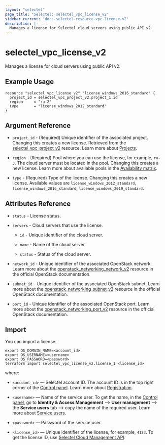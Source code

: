 ```yaml
---
layout: "selectel"
page_title: "Selectel: selectel_vpc_license_v2"
sidebar_current: "docs-selectel-resource-vpc-license-v2"
description: |-
  Manages a license for Selectel cloud servers using public API v2.
---
```


# selectel\_vpc\_license_v2

Manages a license for cloud servers using public API v2.

## Example Usage

```hcl
resource "selectel_vpc_license_v2" "license_windows_2016_standard" {
  project_id = selectel_vpc_project_v2.project_1.id
  region     = "ru-2"
  type       = "license_windows_2012_standard"
}
```

## Argument Reference

* `project_id` - (Required) Unique identifier of the associated project. Changing this creates a new license. Retrieved from the [selectel_vpc_project_v2](https://registry.terraform.io/providers/selectel/selectel/latest/docs/resources/vpc_project_v2) resource. Learn more about [Projects](https://docs.selectel.ru/en/control-panel-actions/projects/about-projects/).

* `region` - (Required) Pool where you can use the license, for example, `ru-3`. The cloud server must be located in the pool. Changing this creates a new license. Learn more about available pools in the [Availability matrix](https://docs.selectel.ru/en/control-panel-actions/availability-matrix/).

* `type` - (Required) Type of the license. Changing this creates a new license. Available values are `license_windows_2012_standard`, `license_windows_2016_standard`, `license_windows_2019_standard`.

## Attributes Reference

* `status` - License status.

* `servers` - Cloud servers that use the license.

  * `id` - Unique identifier of the cloud server.

  * `name` - Name of the cloud server.

  * `status` - Status of the cloud server.

* `network_id` - Unique identifier of the associated OpenStack network. Learn more about the [openstack_networking_network_v2](https://registry.terraform.io/providers/terraform-provider-openstack/openstack/latest/docs/resources/networking_network_v2) resource in the official OpenStack documentation.

* `subnet_id` - Unique identifier of the associated OpenStack subnet. Learn more about the [openstack_networking_subnet_v2](https://registry.terraform.io/providers/terraform-provider-openstack/openstack/latest/docs/resources/networking_subnet_v2) resource in the official OpenStack documentation.

* `port_id` - Unique identifier of the associated OpenStack port. Learn more about the [openstack_networking_port_v2](https://registry.terraform.io/providers/terraform-provider-openstack/openstack/latest/docs/resources/networking_port_v2) resource in the official OpenStack documentation.

## Import

You can import a license:

```shell
export OS_DOMAIN_NAME=<account_id>
export OS_USERNAME=<username>
export OS_PASSWORD=<password>
terraform import selectel_vpc_license_v2.license_1 <license_id>
```

where:

* `<account_id>` — Selectel account ID. The account ID is in the top right corner of the [Control panel](https://my.selectel.ru/). Learn more about [Registration](https://docs.selectel.ru/en/control-panel-actions/account/registration/).

* `<username>` — Name of the service user. To get the name, in the [Control panel](https://my.selectel.ru/iam/users_management/users?type=service), go to **Identity & Access Management** ⟶ **User management** ⟶ the **Service users** tab ⟶ copy the name of the required user. Learn more about [Service users](https://docs.selectel.ru/en/control-panel-actions/users-and-roles/user-types-and-roles/).

* `<password>` — Password of the service user.

* `<license_id>` — Unique identifier of the license, for example, `4123`. To get the license ID, use [Selectel Cloud Management API](https://developers.selectel.ru/docs/selectel-cloud-platform/main-services/selectel_cloud_management_api/).


